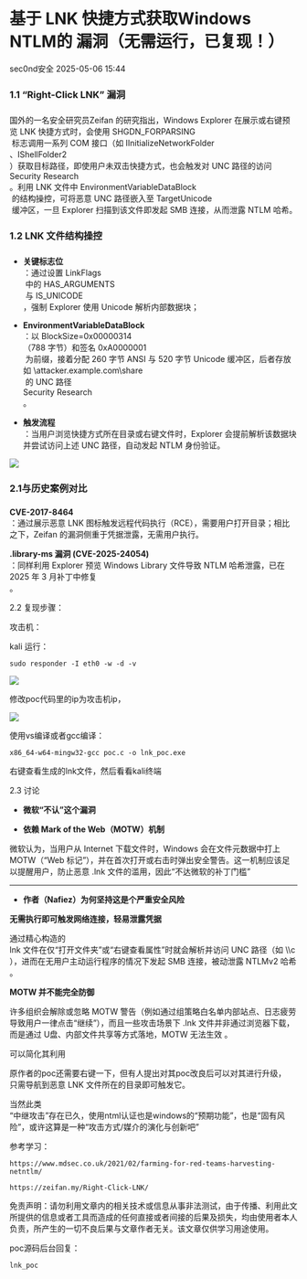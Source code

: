 #  基于 LNK 快捷方式获取Windows NTLM的 漏洞（无需运行，已复现！）   
 sec0nd安全   2025-05-06 15:44  
  
### 1.1 “Right-Click LNK” 漏洞  
###   
  
国外的一名安全研究员Zeifan 的研究指出，Windows Explorer 在展示或右键预览 LNK 快捷方式时，会使用 SHGDN_FORPARSING  
 标志调用一系列 COM 接口（如 IInitializeNetworkFolder  
、IShellFolder2  
）获取目标路径，即使用户未双击快捷方式，也会触发对 UNC 路径的访问Security Research  
。利用 LNK 文件中 EnvironmentVariableDataBlock  
 的结构操控，可将恶意 UNC 路径嵌入至 TargetUnicode  
 缓冲区，一旦 Explorer 扫描到该文件即发起 SMB 连接，从而泄露 NTLM 哈希。  
### 1.2 LNK 文件结构操控  
###   
- **关键标志位**  
：通过设置 LinkFlags  
 中的 HAS_ARGUMENTS  
 与 IS_UNICODE  
，强制 Explorer 使用 Unicode 解析内部数据块；  
  
- **EnvironmentVariableDataBlock**  
：以 BlockSize=0x00000314  
（788 字节）和签名 0xA0000001  
 为前缀，接着分配 260 字节 ANSI 与 520 字节 Unicode 缓冲区，后者存放如 \\attacker.example.com\share  
 的 UNC 路径  
Security Research  
。  
  
- **触发流程**  
：当用户浏览快捷方式所在目录或右键文件时，Explorer 会提前解析该数据块并尝试访问上述 UNC 路径，自动发起 NTLM 身份验证。  
  
![](https://mmbiz.qpic.cn/sz_mmbiz_png/OQYwpDLv2j9Bica0tJmqBtwjrfoUz0f9UaHl4IWkutB9licUKFeNtzMX78iacm6Twadl4WxDiaSwsm3wicMDfZWPypA/640?wx_fmt=png&from=appmsg "")  
### 2.1与历史案例对比  
###   
  
**CVE-2017-8464**  
：通过展示恶意 LNK 图标触发远程代码执行（RCE），需要用户打开目录；相比之下，Zeifan 的漏洞侧重于凭据泄露，无需用户执行。  
  
**.library-ms 漏洞 (CVE-2025-24054)**  
：同样利用 Explorer 预览 Windows Library 文件导致 NTLM 哈希泄露，已在 2025 年 3 月补丁中修复  
。  
  
2.2 复现步骤：  
  
攻击机：  
  
kali 运行：  
```
sudo responder -I eth0 -w -d -v 
```  
  
![](https://mmbiz.qpic.cn/sz_mmbiz_jpg/OQYwpDLv2j9Bica0tJmqBtwjrfoUz0f9UGxL1EYX3mAt36Eue8aMNdiblUuyiae2uxLqI27V4TCavcuRabDZcEY6w/640?wx_fmt=jpeg "")  
  
修改poc代码里的ip为攻击机ip，  
  
![](https://mmbiz.qpic.cn/sz_mmbiz_png/OQYwpDLv2j9Bica0tJmqBtwjrfoUz0f9UqrXictXYx1CPfsFzAf6FCwjujZ7hkLMbLeU8YgPN3Iqzh7Hd2vEGWkQ/640?wx_fmt=png&from=appmsg "")  
  
使用vs编译或者gcc编译：  
```
x86_64-w64-mingw32-gcc poc.c -o lnk_poc.exe
```  
  
右键查看生成的lnk文件，然后看看kali终端  
  
  
2.3 讨论  
- **微软“不认”这个漏洞**  
  
- **依赖 Mark of the Web（MOTW）机制**  
  
微软认为，当用户从 Internet 下载文件时，Windows 会在文件元数据中打上 MOTW（“Web 标记”），并在首次打开或右击时弹出安全警告。这一机制应该足以提醒用户，防止恶意 .lnk 文件的滥用，因此“不达微软的补丁门槛”   
****  
  
- **作者（Nafiez）为何坚持这是个严重安全风险**  
  
**无需执行即可触发网络连接，轻易泄露凭据**  
  
通过精心构造的   
lnk 文件在仅“打开文件夹”或“右键查看属性”时就会解析并访问 UNC 路径（如 \\<IP>\c  
），进而在无用户主动运行程序的情况下发起 SMB 连接，被动泄露 NTLMv2 哈希 。  
  
**MOTW 并不能完全防御**  
  
许多组织会解除或忽略 MOTW 警告（例如通过组策略白名单内部站点、日志疲劳导致用户一律点击“继续”），而且一些攻击场景下 .lnk 文件并非通过浏览器下载，而是通过 U盘、内部文件共享等方式落地，MOTW 无法生效 。  
  
可以简化其利用  
  
原作者的poc还需要右键一下，但有人提出对其poc改良后可以对其进行升级，  
只需导航到恶意 LNK 文件所在的目录即可触发它。  
  
  
当然此类  
“中继攻击”存在已久，使用ntml认证也是windows的“预期功能”，也是“固有风险”，或许这算是一种“攻击方式/媒介的演化与创新吧”  
  
参考学习：  
```
https://www.mdsec.co.uk/2021/02/farming-for-red-teams-harvesting-netntlm/
```  
```
https://zeifan.my/Right-Click-LNK/
```  
  
免责声明：请勿利用文章内的相关技术或信息从事非法测试，由于传播、利用此文所提供的信息或者工具而造成的任何直接或者间接的后果及损失，均由使用者本人负责，所产生的一切不良后果与文章作者无关。该文章仅供学习用途使用。  
  
  
poc源码后台回复：  
```
lnk_poc
```  
  
  
